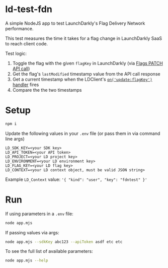 # ld-test-fdn

A simple NodeJS app to test LaunchDarkly's Flag Delivery Network performance.

This test measures the time it takes for a flag change in LaunchDarkly SaaS to reach client code.

Test logic:

1. Toggle the flag with the given `flagKey` in LaunchDarkly (via [Flags PATCH API call](https://apidocs.launchdarkly.com/tag/Feature-flags#operation/patchFeatureFlag))
2. Get the flag's `lastModified` timestamp value from the API call response
3. Get a current timestamp when the LDClient's [`on('update:flagKey')` handler](https://launchdarkly.github.io/js-core/packages/sdk/server-node/docs/interfaces/LDClient.html#on) fires
4. Compare the the two timestamps

# Setup

```bash
npm i
```

Update the following values in your `.env` file (or pass them in via command line args)

```
LD_SDK_KEY=<your SDK key>
LD_API_TOKEN=<your API token>
LD_PROJECT=<your LD project key>
LD_ENVIRONMENT=<your LD environment key>
LD_FLAG_KEY=<your LD flag key>
LD_CONTEXT=<your LD context object, must be valid JSON string>
```

Example `LD_Context` value: `'{ "kind": "user", "key": "fdntest" }'`

# Run

If using parameters in a `.env` file:

```bash
node app.mjs
```

If passing values via args:

```bash
node app.mjs --sdkKey abc123 --apiToken asdf etc etc
```

To see the full list of available parameters:

```bash
node app.mjs --help
```
